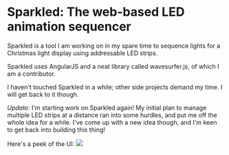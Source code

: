 # Sparkled: The web-based LED animation sequencer
Sparkled is a tool I am working on in my spare time to sequence lights for a Christmas light display using addressable LED strips. 

Sparkled uses AngularJS and a neat library called wavesurfer.js, of which I am a contributor.

I haven't touched Sparkled in a while; other side projects demand my time. I will get back to it though.

*Update:* I'm starting work on Sparkled again! My initial plan to manage multiple LED strips at a distance ran into some hurdles, and put me off
the whole idea for a while. I've come up with a new idea though, and I'm keen to get back into building this thing!

Here's a peek of the UI:
<img src="https://github.com/chrisparton1991/sparkled/raw/gh-pages/images/sparkled-screenshot.jpg"/>
